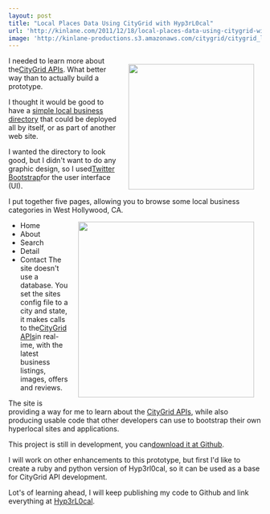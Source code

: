 ```yaml
---
layout: post
title: "Local Places Data Using CityGrid with Hyp3rL0cal"
url: 'http://kinlane.com/2011/12/18/local-places-data-using-citygrid-with-hyp3rl0cal/'
image: 'http://kinlane-productions.s3.amazonaws.com/citygrid/citygrid_logo.jpg'
---
```


[<img style="padding: 15px;" src="http://kinlane-productions.s3.amazonaws.com/citygrid/citygrid_logo.jpg" alt="" width="250" align="right" />][1]I needed to learn more about the[CityGrid APIs][1]. What better way than to actually build a prototype.

I thought it would be good to have a [simple local business directory][2] that could be deployed all by itself, or as part of another web site.

I wanted the directory to look good, but I didn't want to do any graphic design, so I used[Twitter Bootstrap][3]for the user interface (UI).

I put together five pages, allowing you to browse some local business categories in West Hollywood, CA.[<img style="padding: 15px;" src="http://kinlane-productions.s3.amazonaws.com/hyp3rl0cal/Hyp3rL0cal-3.png" alt="" width="350" align="right" />][4]

  * Home
  * About
  * Search
  * Detail
  * Contact
The site doesn't use a database. You set the sites config file to a city and state, it makes calls to the[CityGrid APIs][1]in real-ime, with the latest business listings, images, offers and reviews.

The site is providing a way for me to learn about the [CityGrid APIs][1], while also producing usable code that other developers can use to bootstrap their own hyperlocal sites and applications.

This project is still in development, you can[download it at Github][5].

I will work on other enhancements to this prototype, but first I'd like to create a ruby and python version of Hyp3rl0cal, so it can be used as a base for CityGrid API development.

Lot's of learning ahead, I will keep publishing my code to Github and link everything at [Hyp3rL0cal][4].

 

   [1]: http://developer.citygridmedia.com/ (CityGrid APIs)
   [2]: http://hyp3rl0cal.com/index.php (simple local business directory)
   [3]: http://twitter.github.com/bootstrap/
   [4]: http://hyp3rl0cal.com/ (Hyp3rL0cal)
   [5]: https://github.com/kinlane/CityGrid---Local-Directory
